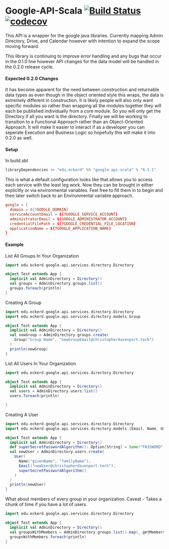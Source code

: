 Google-API-Scala [![Build Status](https://travis-ci.org/EckerdCollege/google-api-scala.svg?branch=0.1.x)](https://travis-ci.org/EckerdCollege/google-api-scala) [![codecov](https://codecov.io/gh/EckerdCollege/google-api-scala/branch/0.1.x/graph/badge.svg)](https://codecov.io/gh/EckerdCollege/google-api-scala) 
================

This API is a wrapper for the google java libraries. Currently mapping Admin Directory, Drive,
and Calendar however with intention to expand the scope moving forward.

This library is continuing to improve error handling and any bugs that occur in the 0.1.0 line however API changes for
the data model will be handled in the 0.2.0 release cycle.

#### Expected 0.2.0 Changes
It has become apparent for the need between construction and returnable data types as even though 
in the object oriented style this wraps, the data is extremely different in construction. 
It is likely people will also only want specific modules so rather than wrapping all the modules together they will 
each be published individually from a core module. So you will only get the Directory if all you want is the directory.
Finally we will be working to transition to a Functional Approach rather than an Object-Oriented Approach. It will
make it easier to interact if as a developer you can seperate Execution and Business Logic so hopefully this will make
it into 0.2.0 as well.

#### Setup

In build.sbt
```sbt
libraryDependencies += "edu.eckerd" %% "google-api-scala" % "0.1.1"
```

This is what a default configuration looks like that allows you to access each service with the least leg work. Now
they can be brought in either explicitly or via environmental variables. Feel free to fill them in to begin and then
later switch back to an Environmental variable approach.

```conf
google = {
  domain = ${?GOOGLE_DOMAIN}
  serviceAccountEmail = ${?GOOGLE_SERVICE_ACCOUNT}
  administratorEmail = ${GOOGLE_ADMINISTRATOR_ACCOUNT}
  credentialFilePath = ${?GOOGLE_CREDENTIAL_FILE_LOCATION}
  applicationName = ${?GOOGLE_APPLICATION_NAME}
}
```

#### Example

List All Groups In Your Organization
```scala
import edu.eckerd.google.api.services.directory.Directory

object Test extends App {
  implicit val AdminDirectory = Directory()
  val groups = AdminDirectory.groups.list()
  groups.foreach(println)
}
```

Creating A Group
```scala
import edu.eckerd.google.api.services.directory.Directory
import edu.eckerd.google.api.services.directory.models.Group

object Test extends App {
  implicit val AdminDirectory = Directory()
  val newGroup = AdminDirectory.groups.create(
    Group("Group Name", "newGroupEmail@christopherdavenport.tech")
  )
  println(newGroup)
}
```

List All Users In Your Organization
```scala
import edu.eckerd.google.api.services.directory.Directory

object Test extends App {
  implicit val AdminDirectory = Directory()
  val users = AdminDirectory.users.list()
  users.foreach(println)

}
```

Creating A User
```scala
import edu.eckerd.google.api.services.directory.Directory
import edu.eckerd.google.api.services.directory.models.{Email, Name, User}

object Test extends App {
  implicit val AdminDirectory = Directory()
  def superSecretPasswordAlgorithm(): Option[String] = Some("PASSWORD")
  val newUser = AdminDirectory.users.create(
    User(
      Name("givenName", "familyName"),
      Email("newUser@christopherdavenport.tech"),
      superSecretPasswordAlgorithm()
    )
  )
  println(newUser)
}
```

What about members of every group in your organization. Caveat - Takes a chunk of time if you have a lot of users.
```scala
import edu.eckerd.google.api.services.directory.Directory

object Test extends App {
  implicit val AdminDirectory = Directory()
  val groupsWithMembers = AdminDirectory.groups.list().map(_.getMembers)
  groupsWithMembers.foreach(println)
}
```



